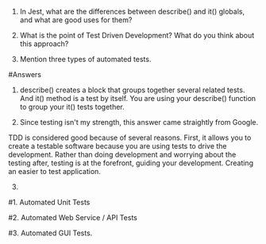 1. In Jest, what are the differences between describe() and it() globals, and what are good uses for them?

2. What is the point of Test Driven Development? What do you think about this approach?

3. Mention three types of automated tests.

#Answers

1. describe() creates a block that groups together several related tests. And it() method is a test by itself. You are using your describe() function to group your it() tests together. 

2. Since testing isn't my strength, this answer came straightly from Google.

TDD is considered good because of several reasons. First, it allows you to create a testable software because you are using tests to drive the development. Rather than doing development and worrying about the testing after, testing is at the forefront, guiding your development. Creating an easier to test application.

3. 
#1. Automated Unit Tests 

#2. Automated Web Service / API Tests

#3. Automated GUI Tests.



